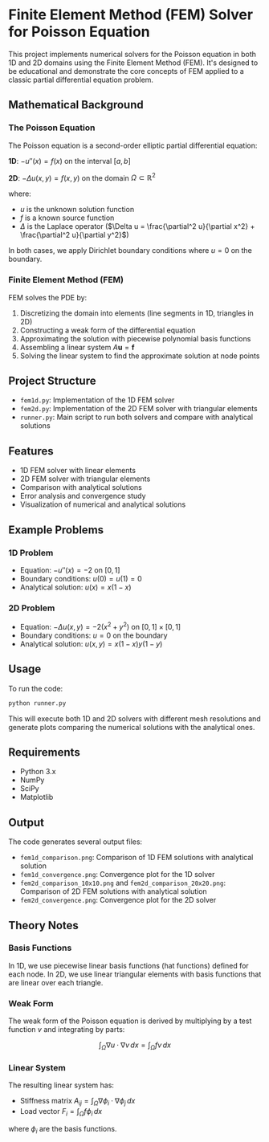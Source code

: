 # Finite Element Method (FEM) Solver for Poisson Equation

This project implements numerical solvers for the Poisson equation in both 1D and 2D domains using the Finite Element Method (FEM). It's designed to be educational and demonstrate the core concepts of FEM applied to a classic partial differential equation problem.

## Mathematical Background

### The Poisson Equation

The Poisson equation is a second-order elliptic partial differential equation:

**1D**: $-u''(x) = f(x)$ on the interval $[a,b]$

**2D**: $-\Delta u(x,y) = f(x,y)$ on the domain $\Omega \subset \mathbb{R}^2$

where:
- $u$ is the unknown solution function
- $f$ is a known source function
- $\Delta$ is the Laplace operator ($\Delta u = \frac{\partial^2 u}{\partial x^2} + \frac{\partial^2 u}{\partial y^2}$)

In both cases, we apply Dirichlet boundary conditions where $u = 0$ on the boundary.

### Finite Element Method (FEM)

FEM solves the PDE by:
1. Discretizing the domain into elements (line segments in 1D, triangles in 2D)
2. Constructing a weak form of the differential equation
3. Approximating the solution with piecewise polynomial basis functions
4. Assembling a linear system $A\mathbf{u} = \mathbf{f}$
5. Solving the linear system to find the approximate solution at node points

## Project Structure

- `fem1d.py`: Implementation of the 1D FEM solver
- `fem2d.py`: Implementation of the 2D FEM solver with triangular elements
- `runner.py`: Main script to run both solvers and compare with analytical solutions

## Features

- 1D FEM solver with linear elements
- 2D FEM solver with triangular elements
- Comparison with analytical solutions
- Error analysis and convergence study
- Visualization of numerical and analytical solutions

## Example Problems

### 1D Problem
- Equation: $-u''(x) = -2$ on $[0,1]$
- Boundary conditions: $u(0) = u(1) = 0$
- Analytical solution: $u(x) = x(1-x)$

### 2D Problem
- Equation: $-\Delta u(x,y) = -2(x^2 + y^2)$ on $[0,1] \times [0,1]$
- Boundary conditions: $u = 0$ on the boundary
- Analytical solution: $u(x,y) = x(1-x)y(1-y)$

## Usage

To run the code:

```bash
python runner.py
```

This will execute both 1D and 2D solvers with different mesh resolutions and generate plots comparing the numerical solutions with the analytical ones.

## Requirements

- Python 3.x
- NumPy
- SciPy
- Matplotlib

## Output

The code generates several output files:
- `fem1d_comparison.png`: Comparison of 1D FEM solutions with analytical solution
- `fem1d_convergence.png`: Convergence plot for the 1D solver
- `fem2d_comparison_10x10.png` and `fem2d_comparison_20x20.png`: Comparison of 2D FEM solutions with analytical solution
- `fem2d_convergence.png`: Convergence plot for the 2D solver

## Theory Notes

### Basis Functions

In 1D, we use piecewise linear basis functions (hat functions) defined for each node. In 2D, we use linear triangular elements with basis functions that are linear over each triangle.

### Weak Form

The weak form of the Poisson equation is derived by multiplying by a test function $v$ and integrating by parts:

$$\int_{\Omega} \nabla u \cdot \nabla v \, dx = \int_{\Omega} f v \, dx$$

### Linear System

The resulting linear system has:
- Stiffness matrix $A_{ij} = \int_{\Omega} \nabla \phi_i \cdot \nabla \phi_j \, dx$
- Load vector $F_i = \int_{\Omega} f \phi_i \, dx$

where $\phi_i$ are the basis functions.